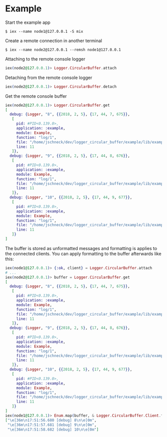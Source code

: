 # Example

Start the example app 
```
$ iex --name node1@127.0.0.1 -S mix
```

Create a remote connection in another terminal
```
$ iex --name node2@127.0.0.1 --remsh node1@127.0.0.1
```

Attaching to the remote console logger
```elixir
iex(node2@127.0.0.1)> Logger.CircularBuffer.attach
```

Detaching from the remote console logger
```elixir
iex(node2@127.0.0.1)> Logger.CircularBuffer.detach
```

Get the remote console buffer
```elixir
iex(node2@127.0.0.1)> Logger.CircularBuffer.get
[
  debug: {Logger, "8", {{2018, 2, 5}, {17, 44, 7, 675}},
   [
     pid: #PID<0.139.0>,
     application: :example,
     module: Example,
     function: "log/1",
     file: "/home/jschneck/dev/logger_circular_buffer/example/lib/example.ex",
     line: 11
   ]},
  debug: {Logger, "9", {{2018, 2, 5}, {17, 44, 8, 676}},
   [
     pid: #PID<0.139.0>,
     application: :example,
     module: Example,
     function: "log/1",
     file: "/home/jschneck/dev/logger_circular_buffer/example/lib/example.ex",
     line: 11
   ]},
  debug: {Logger, "10", {{2018, 2, 5}, {17, 44, 9, 677}},
   [
     pid: #PID<0.139.0>,
     application: :example,
     module: Example,
     function: "log/1",
     file: "/home/jschneck/dev/logger_circular_buffer/example/lib/example.ex",
     line: 11
   ]}
]
```

The buffer is stored as unformatted messages and formatting is applies to the
connected clients. You can apply formatting to the buffer afterwards like this:
```elixir
iex(node1@127.0.0.1)> {:ok, client} = Logger.CircularBuffer.attach
# ...
iex(node2@127.0.0.1)> buffer = Logger.CircularBuffer.get
[
  debug: {Logger, "8", {{2018, 2, 5}, {17, 44, 7, 675}},
   [
     pid: #PID<0.139.0>,
     application: :example,
     module: Example,
     function: "log/1",
     file: "/home/jschneck/dev/logger_circular_buffer/example/lib/example.ex",
     line: 11
   ]},
  debug: {Logger, "9", {{2018, 2, 5}, {17, 44, 8, 676}},
   [
     pid: #PID<0.139.0>,
     application: :example,
     module: Example,
     function: "log/1",
     file: "/home/jschneck/dev/logger_circular_buffer/example/lib/example.ex",
     line: 11
   ]},
  debug: {Logger, "10", {{2018, 2, 5}, {17, 44, 9, 677}},
   [
     pid: #PID<0.139.0>,
     application: :example,
     module: Example,
     function: "log/1",
     file: "/home/jschneck/dev/logger_circular_buffer/example/lib/example.ex",
     line: 11
   ]}
]
iex(node1@127.0.0.1)> Enum.map(buffer, & Logger.CircularBuffer.Client.format_message(&1, client.config))
["\e[36m\n17:51:56.680 [debug] 8\n\e[0m",
 "\e[36m\n17:51:57.681 [debug] 9\n\e[0m",
 "\e[36m\n17:51:58.682 [debug] 10\n\e[0m"]
```
